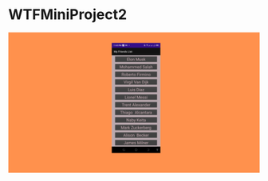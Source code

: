 # WTFMiniProject2

![screen](https://github.com/maqamylee0/WTFMiniProject2/blob/master/miniproject2.png)
